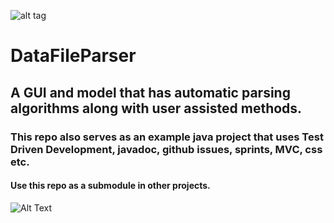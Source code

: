 ![alt tag](https://travis-ci.org/relinc/DataFileParser.svg?branch=master)

# DataFileParser

## A GUI and model that has automatic parsing algorithms along with user assisted methods.

### This repo also serves as an example java project that uses Test Driven Development, javadoc, github issues, sprints, MVC, css etc.

#### Use this repo as a submodule in other projects.

![Alt Text](https://github.com/relinc/DataFileParser/blob/master/output2.gif)
